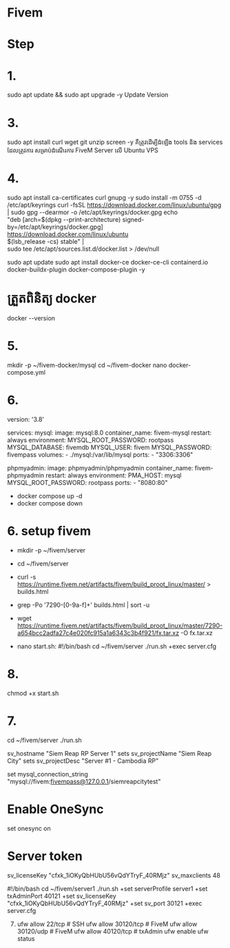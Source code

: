 # Fivem
# Step
# 1.
sudo apt update && sudo apt upgrade -y
      Update Version
   
# 3.
sudo apt install curl wget git unzip screen -y
   គឺត្រូវដើម្បីដំឡើង tools និង services ដែលត្រូវការ សម្រាប់ដំណើរការ FiveM Server លើ Ubuntu VPS
   
# 4. 
sudo apt install ca-certificates curl gnupg -y
sudo install -m 0755 -d /etc/apt/keyrings
curl -fsSL https://download.docker.com/linux/ubuntu/gpg | sudo gpg --dearmor -o /etc/apt/keyrings/docker.gpg
echo \
  "deb [arch=$(dpkg --print-architecture) signed-by=/etc/apt/keyrings/docker.gpg] https://download.docker.com/linux/ubuntu \
  $(lsb_release -cs) stable" | \
  sudo tee /etc/apt/sources.list.d/docker.list > /dev/null

sudo apt update
sudo apt install docker-ce docker-ce-cli containerd.io docker-buildx-plugin docker-compose-plugin -y

# ត្រួតពិនិត្យ docker
docker --version

# 5.
mkdir -p ~/fivem-docker/mysql
cd ~/fivem-docker
nano docker-compose.yml

# 6.
version: '3.8'

services:
  mysql:
    image: mysql:8.0
    container_name: fivem-mysql
    restart: always
    environment:
      MYSQL_ROOT_PASSWORD: rootpass
      MYSQL_DATABASE: fivemdb
      MYSQL_USER: fivem
      MYSQL_PASSWORD: fivempass
    volumes:
      - ./mysql:/var/lib/mysql
    ports:
      - "3306:3306"

  phpmyadmin:
    image: phpmyadmin/phpmyadmin
    container_name: fivem-phpmyadmin
    restart: always
    environment:
      PMA_HOST: mysql
      MYSQL_ROOT_PASSWORD: rootpass
    ports:
      - "8080:80"

- docker compose up -d
- docker compose down

# 6. setup fivem
- mkdir -p ~/fivem/server
- cd ~/fivem/server

- curl -s https://runtime.fivem.net/artifacts/fivem/build_proot_linux/master/ > builds.html

- grep -Po '7290-[0-9a-f]+' builds.html | sort -u

- wget https://runtime.fivem.net/artifacts/fivem/build_proot_linux/master/7290-a654bcc2adfa27c4e020fc915a1a6343c3b4f921/fx.tar.xz -O fx.tar.xz
- nano start.sh:
#!/bin/bash
cd ~/fivem/server
./run.sh +exec server.cfg

# 8.
chmod +x start.sh

# 7. 
   cd ~/fivem/server
   ./run.sh



sv_hostname "Siem Reap RP Server 1"
sets sv_projectName "Siem Reap City"
sets sv_projectDesc "Server #1 - Cambodia RP"

set mysql_connection_string "mysql://fivem:fivempass@127.0.0.1/siemreapcitytest"

# Enable OneSync
set onesync on

# Server token
sv_licenseKey "cfxk_1iOKyQbHUbU56vQdYTryF_40RMjz"
sv_maxclients 48

#!/bin/bash
cd ~/fivem/server1
./run.sh +set serverProfile server1 +set txAdminPort 40121 +set sv_licenseKey "cfxk_1iOKyQbHUbU56vQdYTryF_40RMjz" +set sv_port 30121 +exec server.cfg







7. ufw allow 22/tcp     # SSH
ufw allow 30120/tcp  # FiveM
ufw allow 30120/udp  # FiveM
ufw allow 40120/tcp  # txAdmin
ufw enable
ufw status
